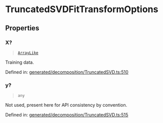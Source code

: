 # TruncatedSVDFitTransformOptions

## Properties

### X?

> [`ArrayLike`](../types/ArrayLike.md)

Training data.

Defined in:  [generated/decomposition/TruncatedSVD.ts:510](https://github.com/transitive-bullshit/scikit-learn-ts/blob/b59c1ff/packages/sklearn/src/generated/decomposition/TruncatedSVD.ts#L510)

### y?

> `any`

Not used, present here for API consistency by convention.

Defined in:  [generated/decomposition/TruncatedSVD.ts:515](https://github.com/transitive-bullshit/scikit-learn-ts/blob/b59c1ff/packages/sklearn/src/generated/decomposition/TruncatedSVD.ts#L515)
